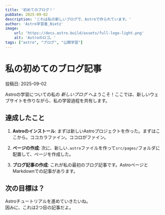 ```yaml
---
title: '初めてのブログ！'
pubDate: 2025-09-02
description: 'これは私の新しいブログで、Astroで作られています。'
author: 'Astro学習者_Nietz'
image:
    url: 'https://docs.astro.build/assets/full-logo-light.png'
    alt: 'Astroのロゴ。'
tags: ["astro", "ブログ", "公開学習"]
---
```


# 私の初めてのブログ記事

投稿日: 2025-09-02

Astroの学習についての私の _新しいブログ_ へようこそ！ここでは、新しいウェブサイトを作りながら、私の学習過程を共有します。

## 達成したこと

1. **Astroのインストール**: まずは新しいAstroプロジェクトを作った。まずはここから。ココカラファイン。ココロがファイン。

2. **ページの作成**: 次に、新しい`.astro`ファイルを作って`src/pages/`フォルダに配置して、ページを作成した。

3. **ブログ記事の作成**: これが私の最初のブログ記事です。AstroページとMarkdownでの記事があります。

## 次の目標は？

Astroチュートリアルを進めていきたいね。<br>
因みに、これは2つ目の記事だよ。